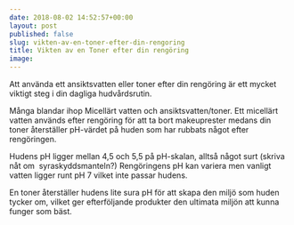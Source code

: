 ```yaml
---
date: 2018-08-02 14:52:57+00:00
layout: post
published: false
slug: vikten-av-en-toner-efter-din-rengoring
title: Vikten av en Toner efter din rengöring
image: 
---
```


Att använda ett ansiktsvatten eller toner efter din rengöring är ett mycket viktigt steg i din dagliga hudvårdsrutin.

Många blandar ihop Micellärt vatten och ansiktsvatten/toner. Ett micellärt vatten används efter rengöring för att ta bort makeuprester medans din toner återställer pH-värdet på huden som har rubbats något efter rengöringen.

Hudens pH ligger mellan 4,5 och 5,5 på pH-skalan, alltså något surt (skriva nåt om  syraskyddsmanteln?) Rengöringens pH kan variera men vanligt vatten ligger runt pH 7 vilket inte passar hudens.

En toner återställer hudens lite sura pH för att skapa den miljö som huden tycker om, vilket ger efterföljande produkter den ultimata miljön att kunna funger som bäst.


